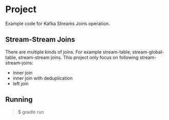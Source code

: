 # Project 
Example code for Kafka Streams Joins operation.

## Stream-Stream Joins 
There are multiple kinds of joins. For example stream-table, stream-global-table, stream-stream joins.
This project only focus on following stream-stream-joins: 
* inner join
* inner join with deduplication
* left join

## Running
> $ gradle run
